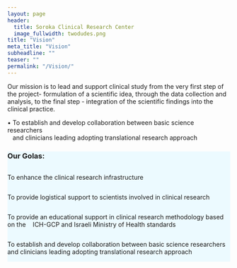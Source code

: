 ```yaml
---
layout: page
header:
  title: Soroka Clinical Research Center
  image_fullwidth: twodudes.png
title: "Vision"
meta_title: "Vision"
subheadline: ""
teaser: ""
permalink: "/Vision/"
---
```


Our mission is to lead and support clinical study from the very first step of the project- formulation of a scientific idea, through the data collection and analysis, to the final step - integration of the scientific findings into the clinical practice.

• To establish and develop collaboration between basic science researchers  
&nbsp;&nbsp;&nbsp;and clinicians leading adopting translational research approach

<div class="row" data-equalizer="foo">
    <div class="panel" data-equalizer-watch="foo" style="    background: #ecfaff;">
    <h3>Our Golas:</h3>
    <div class="row" data-equalizer="bar">
    <div class="medium-3 columns">
      <div class="panel" data-equalizer-watch="bar">
      <p>To enhance the clinical research infrastructure</p>
      </div>
      </div>
    <div class="medium-3 columns">
      <div class="panel" data-equalizer-watch="bar">
        <p>To provide logistical support to scientists involved in clinical research</p>
      </div>
            </div>
    <div class="medium-3 columns">
      <div class="panel" data-equalizer-watch="bar">
        <p>To provide an educational support in clinical research methodology based on the  
        &nbsp;&nbsp;&nbsp;ICH-GCP and Israeli Ministry of Health standards</p>
      </div>
            </div>
    <div class="medium-3 columns">
      <div class="panel" data-equalizer-watch="bar">
        <p>To establish and develop collaboration between basic science researchers and clinicians leading adopting translational research approach</p>
      </div>
            </div>
            </div>
    </div>
</div>
